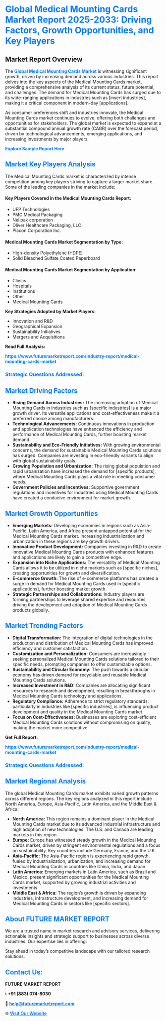 <h1 style="color: #007BFF;">Global Medical Mounting Cards Market Report 2025-2033: Driving Factors, Growth Opportunities, and Key Players</h1>

<section id="overview">
<h2>Market Report Overview</h2>
<p>The <a href="https://www.futuremarketreport.com/industry-report/medical-mounting-cards-market" style="color: #007BFF; text-decoration: none;"><strong>Global Medical Mounting Cards Market</strong></a> is witnessing significant growth, driven by increasing demand across various industries. This report delves into the key aspects of the Medical Mounting Cards market, providing a comprehensive analysis of its current status, future potential, and challenges. The demand for Medical Mounting Cards has surged due to its wide-ranging applications in industries such as [insert industries], making it a critical component in modern-day [applications].</p>
<p>As consumer preferences shift and industries innovate, the Medical Mounting Cards market continues to evolve, offering both challenges and opportunities for stakeholders. The global market is expected to expand at a substantial compound annual growth rate (CAGR) over the forecast period, driven by technological advancements, emerging applications, and increasing investments by major players.</p>
</section>

<section id="overview">
<p><a href="https://www.futuremarketreport.com/request-sample/reportId=123880" style="color: #007BFF; text-decoration: none;"><strong>Explore Sample Report Here</strong></a></p>
</section>

<section id="key-players">
<h2 style="color: #007BFF;">Market Key Players Analysis</h2>
<p>The Medical Mounting Cards market is characterized by intense competition among key players striving to capture a larger market share. Some of the leading companies in the market include:</p>
<h4>Key Players Covered in the Medical Mounting Cards Report:</h4>
<ul><li>UFP Technologies</li><li>PMC Medical Packaging</li><li>Nelipak corporation</li><li>Oliver Healthcare Packaging, LLC</li><li>Placon Corporation Inc.</li></ul>
<h4>Medical Mounting Cards Market Segmentation by Type:</h4>
<ul><li>High-density Polyethylene (HDPE)</li><li>Solid Bleached Sulfate Coated Paperboard</li></ul>

<h4>Medical Mounting Cards Market Segmentation by Application:</h4>
<ul><li>Clinics</li><li>Hospitals</li><li>Institutions</li><li>Other</li><li>Medical Mounting Cards</li></ul>
<p><strong>Key Strategies Adopted by Market Players:</strong></p>
<ul>
<li>Innovation and R&D</li>
<li>Geographical Expansion</li>
<li>Sustainability Initiatives</li>
<li>Mergers and Acquisitions</li>
</ul>
</section>

<section>
<p><strong>Read Full Analysis: </strong></p><a href="https://www.futuremarketreport.com/industry-report/medical-mounting-cards-market" style="color: #007BFF; text-decoration: none;"><strong>https://www.futuremarketreport.com/industry-report/medical-mounting-cards-market</strong></a>
<h3 style="color: #007BFF;">Strategic Questions Addressed:</h3>
</section>

<section id="driving-factors">
<h2 style="color: #007BFF;">Market Driving Factors</h2>
<ul>
<li><strong>Rising Demand Across Industries:</strong> The increasing adoption of Medical Mounting Cards in industries such as [specific industries] is a major growth driver. Its versatile applications and cost-effectiveness make it a preferred choice among manufacturers.</li>
<li><strong>Technological Advancements:</strong> Continuous innovations in production and application technologies have enhanced the efficiency and performance of Medical Mounting Cards, further boosting market demand.</li>
<li><strong>Sustainability and Eco-Friendly Initiatives:</strong> With growing environmental concerns, the demand for sustainable Medical Mounting Cards solutions has surged. Companies are investing in eco-friendly variants to align with global sustainability goals.</li>
<li><strong>Growing Population and Urbanization:</strong> The rising global population and rapid urbanization have increased the demand for [specific products], where Medical Mounting Cards plays a vital role in meeting consumer needs.</li>
<li><strong>Government Policies and Incentives:</strong> Supportive government regulations and incentives for industries using Medical Mounting Cards have created a conducive environment for market growth.</li>
</ul>
</section>

<section id="growth-opportunities">
<h2 style="color: #007BFF;">Market Growth Opportunities</h2>
<ul>
<li><strong>Emerging Markets:</strong> Developing economies in regions such as Asia-Pacific, Latin America, and Africa present untapped potential for the Medical Mounting Cards market. Increasing industrialization and urbanization in these regions are key growth drivers.</li>
<li><strong>Innovative Product Development:</strong> Companies investing in R&D to create innovative Medical Mounting Cards products with enhanced features and applications are likely to gain a competitive edge.</li>
<li><strong>Expansion into Niche Applications:</strong> The versatility of Medical Mounting Cards allows it to be utilized in niche markets such as [specific niches], creating opportunities for growth and diversification.</li>
<li><strong>E-commerce Growth:</strong> The rise of e-commerce platforms has created a surge in demand for Medical Mounting Cards used in [specific applications], further boosting market growth.</li>
<li><strong>Strategic Partnerships and Collaborations:</strong> Industry players are forming partnerships to leverage shared expertise and resources, driving the development and adoption of Medical Mounting Cards products globally.</li>
</ul>
</section>

<section id="trending-factors">
<h2 style="color: #007BFF;">Market Trending Factors</h2>
<ul>
<li><strong>Digital Transformation:</strong> The integration of digital technologies in the production and distribution of Medical Mounting Cards has improved efficiency and customer satisfaction.</li>
<li><strong>Customization and Personalization:</strong> Consumers are increasingly seeking personalized Medical Mounting Cards solutions tailored to their specific needs, prompting companies to offer customizable options.</li>
<li><strong>Sustainability and Circular Economy:</strong> The push towards a circular economy has driven demand for recyclable and reusable Medical Mounting Cards solutions.</li>
<li><strong>Increased Investment in R&D:</strong> Companies are allocating significant resources to research and development, resulting in breakthroughs in Medical Mounting Cards technology and applications.</li>
<li><strong>Regulatory Compliance:</strong> Adherence to strict regulatory standards, particularly in industries like [specific industries], is influencing product development and quality in the Medical Mounting Cards market.</li>
<li><strong>Focus on Cost-Effectiveness:</strong> Businesses are exploring cost-efficient Medical Mounting Cards solutions without compromising on quality, making the market more competitive.</li>
</ul>
</section>

<section>
<p><strong>Get Full Report: </strong></p><a href="https://www.futuremarketreport.com/industry-report/medical-mounting-cards-market" style="color: #007BFF; text-decoration: none;"><strong>https://www.futuremarketreport.com/industry-report/medical-mounting-cards-market</strong></a>
<h3 style="color: #007BFF;">Strategic Questions Addressed:</h3>
</section>


<section id="regional-analysis">
<h2 style="color: #007BFF;">Market Regional Analysis</h2>
<p>The global Medical Mounting Cards market exhibits varied growth patterns across different regions. The key regions analyzed in this report include North America, Europe, Asia-Pacific, Latin America, and the Middle East & Africa:</p>
<ul>
<li><strong>North America:</strong> This region remains a dominant player in the Medical Mounting Cards market due to its advanced industrial infrastructure and high adoption of new technologies. The U.S. and Canada are leading markets in this region.</li>
<li><strong>Europe:</strong> Europe has witnessed steady growth in the Medical Mounting Cards market, driven by stringent environmental regulations and a focus on sustainability. Key countries include Germany, France, and the U.K.</li>
<li><strong>Asia-Pacific:</strong> The Asia-Pacific region is experiencing rapid growth, fueled by industrialization, urbanization, and increasing demand for Medical Mounting Cards in countries like China, India, and Japan.</li>
<li><strong>Latin America:</strong> Emerging markets in Latin America, such as Brazil and Mexico, present significant opportunities for the Medical Mounting Cards market, supported by growing industrial activities and investments.</li>
<li><strong>Middle East & Africa:</strong> The region’s growth is driven by expanding industries, infrastructure development, and increasing demand for Medical Mounting Cards in sectors like [specific sectors].</li>
</ul>
</section>

<footer>
<h2 style="color: #007BFF;">About FUTURE MARKET REPORT</h2>
<p>We are a trusted name in market research and advisory services, delivering actionable insights and strategic support to businesses across diverse industries. Our expertise lies in offering:</p>

<p>Stay ahead in today’s competitive landscape with our tailored research solutions.</p>

<h2 style="color: #007BFF;">Contact Us:</h2>
<p><strong>FUTURE MARKET REPORT</strong></p>
<p>📞 <strong>+91 (883) 074-8030</strong></p>
<p>📧 <strong><a href="mailto:help@futuremarketreport.com" style="color: #007BFF;">help@futuremarketreport.com</a></strong></p>
<p>🌐 <strong><a href="https://www.futuremarketreport.com/" style="color: #007BFF;">Visit Our Website</a></strong></p>
</footer>